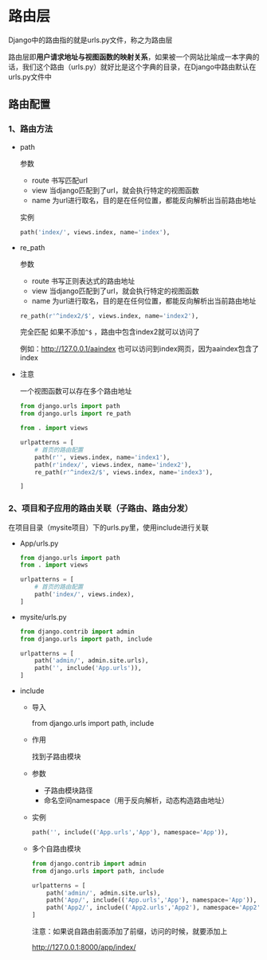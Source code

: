 # 路由层

Django中的路由指的就是urls.py文件，称之为路由层

路由层即**用户请求地址与视图函数的映射关系**，如果被一个网站比喻成一本字典的话，我们这个路由（urls.py）就好比是这个字典的目录，在Django中路由默认在urls.py文件中



## 路由配置

### 1、路由方法

+ path

  参数

  + route  书写匹配url
  + view   当django匹配到了url，就会执行特定的视图函数
  + name  为url进行取名，目的是在任何位置，都能反向解析出当前路由地址

  实例

  ```python
  path('index/', views.index, name='index'),
  ```

+ re_path

  参数

  + route  书写正则表达式的路由地址
  + view   当django匹配到了url，就会执行特定的视图函数
  + name  为url进行取名，目的是在任何位置，都能反向解析出当前路由地址

  ```python
  re_path(r'^index2/$', views.index, name='index2'),
  ```

  完全匹配  如果不添加`^$` ，路由中包含index2就可以访问了

  例如：http://127.0.0.1/aaindex 也可以访问到index网页，因为aaindex包含了index

+ 注意

  一个视图函数可以存在多个路由地址

  ```python
  from django.urls import path
  from django.urls import re_path
  
  from . import views
  
  urlpatterns = [
      # 首页的路由配置
      path(r'', views.index, name='index1'),
      path(r'index/', views.index, name='index2'),
      re_path(r'^index2/$', views.index, name='index3'),
  
  ]
  ```

### 2、项目和子应用的路由关联（子路由、路由分发）

在项目目录（mysite项目）下的urls.py里，使用include进行关联

+ App/urls.py

  ```python
  from django.urls import path
  from . import views
  
  urlpatterns = [
      # 首页的路由配置
      path('index/', views.index),
  ]
  ```

+ mysite/urls.py

  ```python
  from django.contrib import admin
  from django.urls import path, include
  
  urlpatterns = [
      path('admin/', admin.site.urls),
      path('', include('App.urls')),
  ]
  ```

+ include

  + 导入

    from django.urls import path, include

  + 作用

    找到子路由模块

  + 参数

    + 子路由模块路径
    + 命名空间namespace（用于反向解析，动态构造路由地址）

  + 实例

    ```python
    path('', include(('App.urls','App'), namespace='App')),
    ```

  + 多个自路由模块

    ```python
    from django.contrib import admin
    from django.urls import path, include
    
    urlpatterns = [
        path('admin/', admin.site.urls),
        path('App/', include(('App.urls','App'), namespace='App')),
        path('App2/', include(('App2.urls','App2'), namespace='App2')),
    ]
    ```

    注意：如果说自路由前面添加了前缀，访问的时候，就要添加上

    http://127.0.0.1:8000/app/index/

